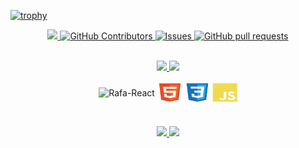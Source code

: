   [![trophy](https://github-profile-trophy.vercel.app/?username=FlavioLimas&theme=onedark)](https://github.com/ryo-ma/github-profile-trophy)

  <p align="center">
    <!--<a href="https://github.com/FlavioLimas/github-readme-stats/actions">
      <img alt="Tests Passing" src="https://github.com/FlavioLimas/github-readme-stats/workflows/Test/badge.svg" />
    </a>-->
    <a href="https://github.com/FlavioLimas/github-readme-stats/actions">
      <img src="https://komarev.com/ghpvc/?username=FlavioLimas&label=Profile%20views&color=0e75b6&style=flat" />
    </a>
    <a href="https://github.com/FlavioLimas/github-readme-stats/graphs/contributors">
      <img alt="GitHub Contributors" src="https://img.shields.io/github/contributors/FlavioLimas/github-readme-stats" />
    </a>
    <a href="https://github.com/FlavioLimas/github-readme-stats/issues">
      <img alt="Issues" src="https://img.shields.io/github/issues/FlavioLimas/github-readme-stats?color=0088ff" />
    </a>
    <a href="https://github.com/FlavioLimas/github-readme-stats/pulls">
      <img alt="GitHub pull requests" src="https://img.shields.io/github/issues-pr/FlavioLimas/github-readme-stats?color=0088ff" />
    </a>
    <br>
    <br>
    <link rel="stylesheet" href="https://cdn.jsdelivr.net/gh/devicons/devicon@latest/devicon.min.css">
  </p>
<div align="center">
    <a href="https://github.com/FlavioLimas">
        <img height="180em" src="https://github-readme-stats.vercel.app/api?username=FlavioLimas&show_icons=true&theme=algolia&include_all_commits=true&count_private=true"/>
        <img height="180em" src="https://github-readme-stats.vercel.app/api/top-langs/?username=FlavioLimas&layout=compact&langs_count=7&theme=algolia"/>
    </a> 
</div>
<div align="center" style="display: inline_block"><br>
    <img align="center" alt="Rafa-React" height="30" width="40" src="https://raw.githubusercontent.com/jmnote/z-icons/master/svg/java.svg">
    <img align="center" alt="Rafa-HTML" height="30" width="40" src="https://raw.githubusercontent.com/devicons/devicon/master/icons/html5/html5-original.svg">
    <img align="center" alt="Rafa-CSS" height="30" width="40" src="https://raw.githubusercontent.com/devicons/devicon/master/icons/css3/css3-original.svg">
    <img align="center" alt="Rafa-Js" height="30" width="40" src="https://raw.githubusercontent.com/devicons/devicon/master/icons/javascript/javascript-plain.svg">
</div>

  #

<div align="center"> 
    <a href = "mailto:flaviolima.s@live.com">
        <img src="https://img.shields.io/badge/-Live-%23333?style=for-the-badge&logo=gmail&logoColor=white" target="_blank">
    </a>
    <a href="https://www.linkedin.com/in/flavio-lima-1ab24a74/" target="_blank">
        <img src="https://img.shields.io/badge/-LinkedIn-%230077B5?style=for-the-badge&logo=linkedin&logoColor=white" target="_blank">
    </a>  
</div>
